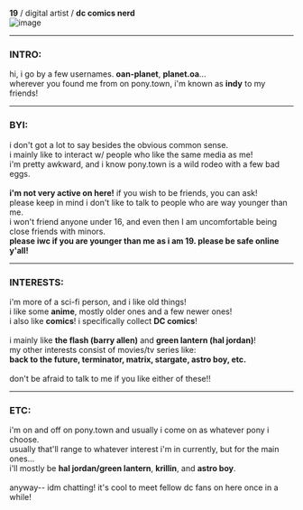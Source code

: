 **19** / digital artist / **dc comics nerd**<br/>
![image](https://github.com/user-attachments/assets/8f6e2d38-7bba-4185-beec-48a7127ba547)
***
### **INTRO:**<br/>
hi, i go by a few usernames. **oan-planet**, **planet.oa**...<br/>
wherever you found me from on pony.town, i'm known as **indy** to my friends!<br/>
***
### **BYI:**<br/>
i don't got a lot to say besides the obvious common sense.<br/>
i mainly like to interact w/ people who like the same media as me!<br/>
i'm pretty awkward, and i know pony.town is a wild rodeo with a few bad eggs.<br/>
\
**i'm not very active on here!** if you wish to be friends, you can ask!<br/>
please keep in mind i don't like to talk to people who are way younger than me.<br/>
i won't friend anyone under 16, and even then I am uncomfortable being close friends with minors.<br/>
**please iwc if you are younger than me as i am 19. please be safe online y'all!**
***
### **INTERESTS:**<br/>
i'm more of a sci-fi person, and i like old things!<br/>
i like some **anime**, mostly older ones and a few newer ones!<br/>
i also like **comics**! i specifically collect **DC comics**!<br/>
\
i mainly like **the flash (barry allen)** and **green lantern (hal jordan)**!<br/>
my other interests consist of movies/tv series like:<br/>
**back to the future, terminator, matrix, stargate, astro boy, etc.**<br/>
\
don't be afraid to talk to me if you like either of these!!<br/>
***
### **ETC:**<br/>
i'm on and off on pony.town and usually i come on as whatever pony i choose.<br/>
usually that'll range to whatever interest i'm in currently, but for the main ones...<br/>
i'll mostly be **hal jordan/green lantern**, **krillin**, and **astro boy**.<br/>
\
anyway-- idm chatting! it's cool to meet fellow dc fans on here once in a while!
